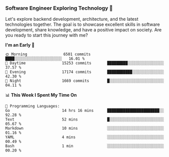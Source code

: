 ### Software Engineer Exploring Technology 🚀 

Let's explore backend development, architecture, and the latest technologies together. The goal is to showcase excellent skills in software development, share knowledge, and have a positive impact on society. Are you ready to start this journey with me?

<!--START_SECTION:waka-->
**I'm an Early 🐤** 

```text
🌞 Morning                6501 commits        ████░░░░░░░░░░░░░░░░░░░░░   16.01 % 
🌆 Daytime                15253 commits       █████████░░░░░░░░░░░░░░░░   37.57 % 
🌃 Evening                17174 commits       ███████████░░░░░░░░░░░░░░   42.30 % 
🌙 Night                  1669 commits        █░░░░░░░░░░░░░░░░░░░░░░░░   04.11 % 
```


📊 **This Week I Spent My Time On** 

```text
💬 Programming Languages: 
Go                       14 hrs 16 mins      ███████████████████████░░   92.28 % 
Text                     52 mins             █░░░░░░░░░░░░░░░░░░░░░░░░   05.67 % 
Markdown                 10 mins             ░░░░░░░░░░░░░░░░░░░░░░░░░   01.16 % 
YAML                     4 mins              ░░░░░░░░░░░░░░░░░░░░░░░░░   00.49 % 
Bash                     1 min               ░░░░░░░░░░░░░░░░░░░░░░░░░   00.20 % 
```


<!--END_SECTION:waka-->
